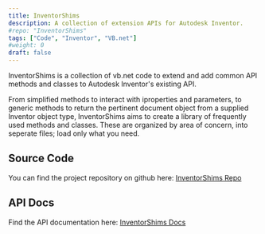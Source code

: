```yaml
---
title: InventorShims
description: A collection of extension APIs for Autodesk Inventor.
#repo: "InventorShims"
tags: ["Code", "Inventor", "VB.net"]
#weight: 0
draft: false
---
```


InventorShims is a collection of vb.net code to extend and add common API methods and classes to Autodesk Inventor's existing API.

From simplified methods to interact with iproperties and parameters, to generic methods to return the pertinent document object from a supplied Inventor object type, InventorShims aims to create a library of frequently used methods and classes.  These are organized by area of concern, into seperate files; load only what you need.

## Source Code

You can find the project repository on github here: [InventorShims Repo](https://github.com/jordanrobot/InventorShims)

## API Docs

Find the API documentation here: [InventorShims Docs](https://jordanrobot.github.io/InventorShims/)